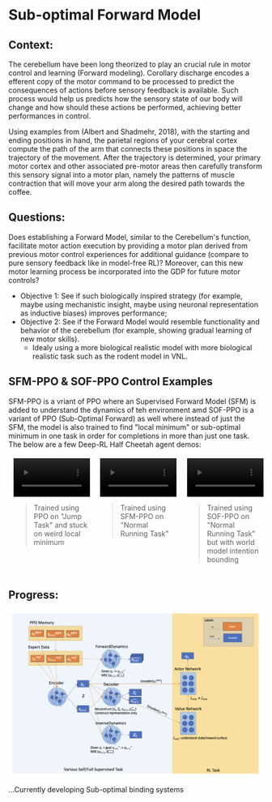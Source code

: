 # Sub-optimal Forward Model

## Context:
The cerebellum have been long theorized to play an crucial rule in motor control and learning (Forward modeling). Corollary discharge encodes a efferent copy of the motor command to be processed to predict the consequences of actions before sensory feedback is available. Such process would help us predicts how the sensory state of our body will change and how should these actions be performed, achieving better performances in control.

Using examples from (Albert and Shadmehr, 2018), with the starting and ending positions in hand, the parietal regions of your cerebral cortex compute the path of the arm that connects these positions in space the trajectory of the movement. After the trajectory is determined, your primary motor cortex and other associated pre-motor areas then carefully transform this sensory signal into a motor plan, namely the patterns of muscle contraction that will move your arm along the desired path towards the coffee.

## Questions:
Does establishing a Forward Model, similar to the Cerebellum's function, facilitate motor action execution by providing a motor plan derived from previous motor control experiences for additional guidance (compare to pure sensory feedback like in model-free RL)? Moreover, can this new motor learning process be incorporated into the GDP for future motor controls?

- Objective 1: See if such biologically inspired strategy (for example, maybe using mechanistic insight, maybe using neuronal representation as inductive biases) improves performance;
- Objective 2: See if the Forward Model would resemble functionality and behavior of the cerebellum (for example, showing gradual learning of new motor skills).
  - Idealy using a more biological realistic model with more biological realistic task such as the rodent model in VNL.


## SFM-PPO & SOF-PPO Control Examples
SFM-PPO is a vriant of PPO where an Supervised Forward Model (SFM) is added to understand the dynamics of teh environment amd SOF-PPO is a variant of PPO (Sub-Optimal Forward) as well where instead of just the SFM, the model is also trained to find "local minimum" or sub-optimal minimum in one task in order for completions in more than just one task. The below are a few Deep-RL Half Cheetah agent demos:

<div style="width: 100%; padding: 5px; display: flex; justify-content: center; gap: 20px;">
          <div style="width: 30%; display: flex; flex-direction: column; align-items: center;">
            <video controls autoplay style="width: 100%; height: auto;" muted>
              <source src="../VNL-SFM/demos/website/ppo_jump_weird.mp4" type="video/mp4">
              Your browser does not support the video tag.
            </video>
            <blockquote>Trained using PPO on "Jump Task" and stuck on weird local minimum</blockquote>
          </div>
          <div style="width: 30%; display: flex; flex-direction: column; align-items: center;">
            <video controls autoplay style="width: 100%; height: auto;" muted>
              <source src="../VNL-SFM/demos/website/sfmppo_converge_712.mp4" type="video/mp4">
              Your browser does not support the video tag.
            </video>
            <blockquote>Trained using SFM-PPO on "Normal Running Task"</blockquote>
          </div>
        <div style="width: 30%; display: flex; flex-direction: column; align-items: center;">
            <video controls autoplay style="width: 100%; height: auto;" muted>
              <source src="../VNL-SFM/demos/website/sofppo_demo1.mp4" type="video/mp4">
              Your browser does not support the video tag.
            </video>
            <blockquote>Trained using SOF-PPO on "Normal Running Task" but with world model intention bounding</blockquote>
        </div>
</div>

<!-- <div style="width: 100%; display: flex; flex-direction: column; align-items: center;">
              <video controls autoplay style="width: 100%; height: auto;" muted>
                <source src="../VNL-SFM/demos/website/acti_ppo.mp4" type="video/mp4">
                Your browser does not support the video tag.
              </video>
              <blockquote>Deep-RL Half Cheetah agent trained using PPO Action Space & Action Activation PCA</blockquote>
          </div> -->

<!-- <div style="width: 100%; display: flex; flex-direction: column; align-items: center;">
              <video controls autoplay style="width: 100%; height: auto;" muted>
                <source src="../VNL-SFM/demos/website/acti_sfmppo_kl.mp4" type="video/mp4">
                Your browser does not support the video tag.
              </video>
              <blockquote>Deep-RL Half Cheetah agent trained using SFMPPO Latent Space & Action Activation PCA</blockquote>
          </div>

<div style="width: 100%; display: flex; flex-direction: column; align-items: center;">
              <video controls autoplay style="width: 100%; height: auto;" muted>
                <source src="../VNL-SFM/demos/website/sfmppo_full.mp4" type="video/mp4">
                Your browser does not support the video tag.
              </video>
              <blockquote>Deep-RL Half Cheetah agent trained using SFMPPO Full PCA</blockquote>
          </div> -->

## Progress:

![Alt text](demos/website/dynamics_model.png)

...Currently developing Sub-optimal binding systems